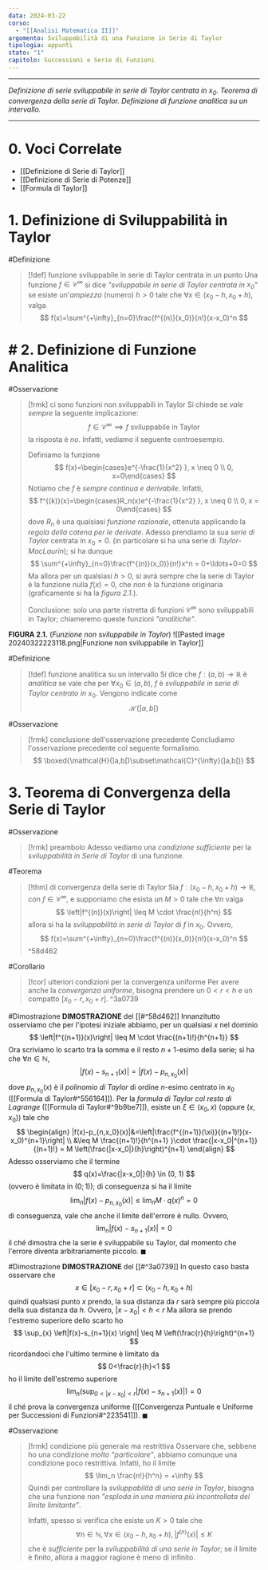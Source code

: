 ```yaml
---
data: 2024-03-22
corso:
  - "[[Analisi Matematica II]]"
argomento: Sviluppabilità di una Funzione in Serie di Taylor
tipologia: appunti
stato: "1"
capitolo: Successioni e Serie di Funzioni
---
```

- - -
*Definizione di serie sviluppabile in serie di Taylor centrata in $x_0$. Teorema di convergenza della serie di Taylor. Definizione di funzione analitica su un intervallo.*
- - -
# 0. Voci Correlate
- [[Definizione di Serie di Taylor]]
- [[Definizione di Serie di Potenze]]
- [[Formula di Taylor]]
# 1. Definizione di Sviluppabilità in Taylor
#Definizione 
> [!def] funzione sviluppabile in serie di Taylor centrata in un punto
> Una funzione $f \in \mathcal{C}^{\infty}$ si dice *"sviluppabile in serie di Taylor centrata in $x_0$"* se esiste un'*ampiezza* (numero) $h>0$ tale che $\forall x \in (x_0-h, x_0+h)$, valga
> $$
> f(x)=\sum^{+\infty}_{n=0}\frac{f^{(n)}(x_0)}{n!}(x-x_0)^n
> $$

# # 2. Definizione di Funzione Analitica
#Osservazione 
> [!rmk] ci sono funzioni non sviluppabili in Taylor
> Si chiede se *vale sempre* la seguente implicazione:
> $$
> f \in \mathcal{C}^{\infty} \implies f \text{ sviluppabile in Taylor}
> $$
> la risposta è *no*. Infatti, vediamo il seguente controesempio.
> 
> Definiamo la funzione
> $$
> f(x)=\begin{cases}e^{-\frac{1}{x^2} }, x \neq 0 \\ 0, x=0\end{cases}
> $$
> Notiamo che $f$ è *sempre continua e derivabile*. Infatti,
> $$
> f^{(k)}(x)=\begin{cases}R_n(x)e^{-\frac{1}{x^2} }, x \neq 0 \\ 0, x = 0\end{cases}
> $$
> dove $R_n$ è una qualsiasi *funzione razionale*, ottenuta applicando la *regola della catena per le derivate*.
> Adesso prendiamo la sua *serie di Taylor* centrata in $x_0=0$. (in particolare si ha una serie di *Taylor-MacLaurin*); si ha dunque
> $$
> \sum^{+\infty}_{n=0}\frac{f^{(n)}(x_0)}{n!}x^n = 0+\ldots+0=0
> $$
> Ma allora per un qualsiasi $h>0$, si avrà sempre che la serie di Taylor è la funzione nulla $f(x)=0$, che *non* è la funzione originaria (graficamente si ha la *figura 2.1.*).
> 
> Conclusione: solo una parte ristretta di funzioni $\mathcal{C}^{\infty}$ sono sviluppabili in Taylor; chiameremo queste funzioni *"analitiche"*.

**FIGURA 2.1.** (*Funzione non sviluppabile in Taylor*)
![[Pasted image 20240322223118.png|Funzione non sviluppabile in Taylor]]

#Definizione 
> [!def] funzione analitica su un intervallo
> Si dice che $f:(a,b)\longrightarrow \mathbb{R}$ è *analitica* se vale che per $\forall x_0 \in (a,b)$, $f$ è *sviluppabile in serie di Taylor centrato in* $x_0$.
> Vengono indicate come
> $$
> \mathcal{H}(]a,b[)
> $$

#Osservazione 
> [!rmk] conclusione dell'osservazione precedente
> Concludiamo l'osservazione precedente col seguente formalismo.
> $$
> \boxed{\mathcal{H}(]a,b[)\subset\mathcal{C}^{\infty}(]a,b[)}
> $$

# 3. Teorema di Convergenza della Serie di Taylor
#Osservazione 
> [!rmk] preambolo
> Adesso vediamo una *condizione sufficiente* per la *sviluppabilità in Serie di Taylor* di una funzione.

#Teorema 
> [!thm] di convergenza della serie di Taylor
> Sia $f:(x_0-h, x_0+h)\longrightarrow \mathbb{R}$, con $f \in \mathcal{C}^{\infty}$, e supponiamo che esista un $M>0$ tale che $\forall n$ valga
> $$
> \left|f^{(n)}(x)\right| \leq M \cdot \frac{n!}{h^n}
> $$
> allora si ha la *sviluppabilità in serie di Taylor* di $f$ in $x_0$. Ovvero,
> $$
> f(x)=\sum^{+\infty}_{n=0}\frac{f^{(n)}(x_0)}{n!}(x-x_0)^n
> $$
^58d462

#Corollario 
> [!cor] ulteriori condizioni per la convergenza uniforme
> Per avere anche la *convergenza uniforme*, bisogna prendere un $0<r<h$ e un compatto $[x_0-r, x_0+r]$.
^3a0739

#Dimostrazione 
**DIMOSTRAZIONE** del [[#^58d462]]
Innanzitutto osserviamo che per l'ipotesi iniziale abbiamo, per un qualsiasi $x$ nel dominio
$$
\left|f^{(n+1)}(x)\right| \leq M \cdot \frac{(n+1)!}{h^{n+1}}
$$
Ora scriviamo lo scarto tra la somma e il resto $n+1$-esimo della serie; si ha che $\forall n \in \mathbb{N}$,
$$
|f(x)-s_{n+1}(x)|=|f(x)-p_{n,x_0}(x)|
$$
dove $p_{n,x_0}(x)$ è il *polinomio di Taylor* di ordine $n$-esimo centrato in $x_0$ ([[Formula di Taylor#^556164]]). Per la *formula di Taylor col resto di Lagrange* ([[Formula di Taylor#^9b9be7]]), esiste un $\xi \in (x_0,x)$ (oppure $(x, x_0)$) tale che
$$
\begin{align}
|f(x)-p_{n,x_0}(x)|&=\left|\frac{f^{(n+1)}(\xi)}{(n+1)!}(x-x_0)^{n+1}\right| \\ &\leq M \frac{(n+1)!}{h^{n+1} }\cdot \frac{|x-x_0|^{n+1}}{(n+1)!} = M \left(\frac{|x-x_0|}{h}\right)^{n+1}
\end{align}
$$
Adesso osserviamo che il termine
$$
q(x)=\frac{|x-x_0|}{h} \in (0, 1)
$$
(ovvero è limitata in $(0;1)$); di conseguenza si ha il limite
$$
\lim_n |f(x)-p_{n,x_0}(x)| \leq \lim_n M  \cdot q(x)^n = 0
$$
di conseguenza, vale che anche il limite dell'errore è nullo. Ovvero,
$$
\lim_n |f(x)-s_{n+1}(x)| = 0
$$
il ché dimostra che la serie è sviluppabile su Taylor, dal momento che l'errore diventa arbitrariamente piccolo. $\blacksquare$

#Dimostrazione 
**DIMOSTRAZIONE** del [[#^3a0739]]
In questo caso basta osservare che
$$
x \in [x_0-r, x_0+r] \subset (x_0-h, x_0+h)
$$
quindi qualsiasi punto $x$ prendo, la sua distanza da $r$ sarà sempre più piccola della sua distanza da $h$. Ovvero, $|x-x_0|<h<r$
Ma allora se prendo l'estremo superiore dello scarto ho
$$
\sup_{x} \left|f(x)-s_{n+1}(x) \right| \leq M \left(\frac{r}{h}\right)^{n+1}
$$
ricordandoci che l'ultimo termine è limitato da
$$
0<\frac{r}{h}<1
$$
ho il limite dell'estremo superiore
$$
\lim_n \left(\sup_{0<|x-x_0|<r} \left|f(x)-s_{n+1}(x)\right|\right) =0 
$$
il ché prova la convergenza uniforme ([[Convergenza Puntuale e Uniforme per Successioni di Funzioni#^223541]]). $\blacksquare$

#Osservazione 
> [!rmk] condizione più generale ma restrittiva
> Osservare che, sebbene ho una condizione *molto "particolare"*, abbiamo comunque una condizione poco restrittiva. Infatti, ho il limite
> $$
> \lim_n \frac{n!}{h^n} = +\infty
> $$
> Quindi per controllare la *sviluppabilità di una serie in Taylor*, bisogna che una funzione non *"esploda in una maniera più incontrollata del limite limitante"*.
> 
> Infatti, spesso si verifica che esiste un $K>0$ tale che
> $$
> \forall n \in \mathbb{N}, \forall x \in (x_0-h, x_0+h), \left|f^{(n)}(x)\right| \leq K
> $$
> che è *sufficiente* per la *sviluppabilità di una serie in Taylor*; se il limite è finito, allora a maggior ragione è meno di infinito.

